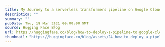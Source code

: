 ```yaml
---
title: My Journey to a serverless transformers pipeline on Google Cloud
description: ""
summary: ""
pubDate: Thu, 18 Mar 2021 00:00:00 GMT
source: Hugging Face Blog
url: https://huggingface.co/blog/how-to-deploy-a-pipeline-to-google-clouds
thumbnail: "https://huggingface.co/blog/assets/14_how_to_deploy_a_pipeline_to_google_clouds/thumbnail.png"
---
```



